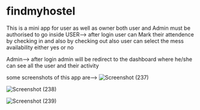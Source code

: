 # findmyhostel
This is a mini app for user as well as owner
both user and Admin must be authorised to go inside 
USER--> 
after login user can Mark their attendence by checking in and also by checking out
also user can select the mess availability either yes or no

Admin-->
after login admin will be redirect to the dashboard where he/she can see all the user and their activity

some screenshots of this app are-->
![Screenshot (237)](https://user-images.githubusercontent.com/105977022/217509839-910e20c1-ff55-4841-b9d6-4f263db5e056.png)

![Screenshot (238)](https://user-images.githubusercontent.com/105977022/217509952-428d3e6e-a513-4b9e-b47b-91c793e71eb5.png)

![Screenshot (239)](https://user-images.githubusercontent.com/105977022/217510020-629d0b27-fc67-4190-9311-57d0a5d86fee.png)


